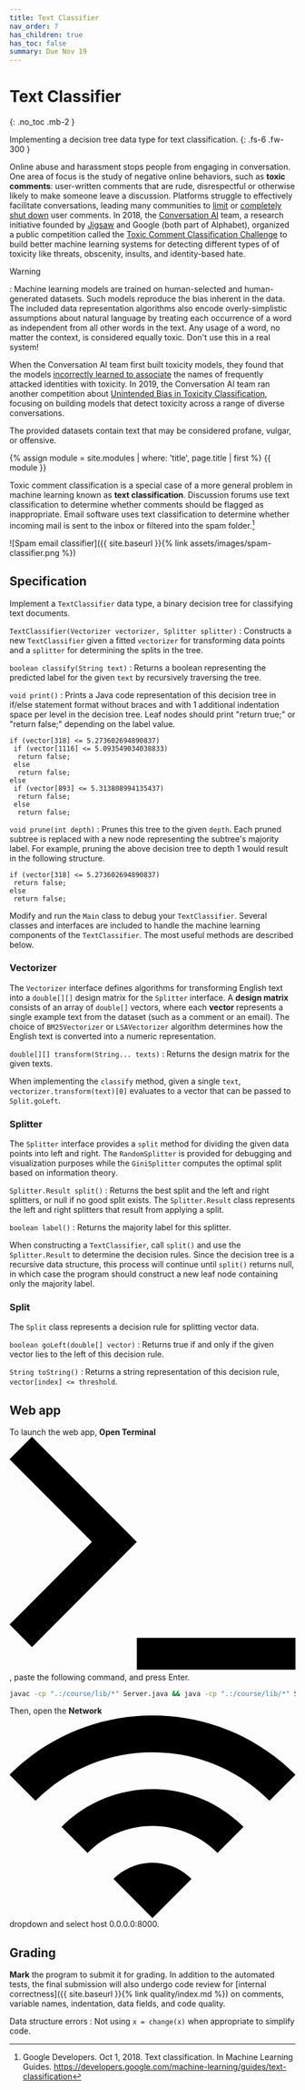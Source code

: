 ```yaml
---
title: Text Classifier
nav_order: 7
has_children: true
has_toc: false
summary: Due Nov 19
---
```


# Text Classifier
{: .no_toc .mb-2 }

Implementing a decision tree data type for text classification.
{: .fs-6 .fw-300 }

Online abuse and harassment stops people from engaging in conversation. One area of focus is the study of negative online behaviors, such as **toxic comments**: user-written comments that are rude, disrespectful or otherwise likely to make someone leave a discussion. Platforms struggle to effectively facilitate conversations, leading many communities to [limit](https://meta.stackexchange.com/q/342779) or [completely shut down](https://en.wikipedia.org/wiki/R/The_Donald#Quarantine,_restriction,_ban_and_successor) user comments. In 2018, the [Conversation AI](https://conversationai.github.io/) team, a research initiative founded by [Jigsaw](https://jigsaw.google.com/) and Google (both part of Alphabet), organized a public competition called the [Toxic Comment Classification Challenge](https://www.kaggle.com/c/jigsaw-toxic-comment-classification-challenge) to build better machine learning systems for detecting different types of of toxicity like threats, obscenity, insults, and identity-based hate.

Warning

: Machine learning models are trained on human-selected and human-generated datasets. Such models reproduce the bias inherent in the data. The included data representation algorithms also encode overly-simplistic assumptions about natural language by treating each occurrence of a word as independent from all other words in the text. Any usage of a word, no matter the context, is considered equally toxic. Don't use this in a real system!

  When the Conversation AI team first built toxicity models, they found that the models [incorrectly learned to associate](https://medium.com/the-false-positive/unintended-bias-and-names-of-frequently-targeted-groups-8e0b81f80a23) the names of frequently attacked identities with toxicity. In 2019, the Conversation AI team ran another competition about [Unintended Bias in Toxicity Classification](https://www.kaggle.com/c/jigsaw-unintended-bias-in-toxicity-classification), focusing on building models that detect toxicity across a range of diverse conversations.

  The provided datasets contain text that may be considered profane, vulgar, or offensive.

{% assign module = site.modules | where: 'title', page.title | first %}
{{ module }}

Toxic comment classification is a special case of a more general problem in machine learning known as **text classification**. Discussion forums use text classification to determine whether comments should be flagged as inappropriate. Email software uses text classification to determine whether incoming mail is sent to the inbox or filtered into the spam folder.[^1]

![Spam email classifier]({{ site.baseurl }}{% link assets/images/spam-classifier.png %})

[^1]: Google Developers. Oct 1, 2018. Text classification. In Machine Learning Guides. <https://developers.google.com/machine-learning/guides/text-classification>

## Specification

Implement a `TextClassifier` data type, a binary decision tree for classifying text documents.

`TextClassifier(Vectorizer vectorizer, Splitter splitter)`
: Constructs a new `TextClassifier` given a fitted `vectorizer` for transforming data points and a `splitter` for determining the splits in the tree.

`boolean classify(String text)`
: Returns a boolean representing the predicted label for the given `text` by recursively traversing the tree.

`void print()`
: Prints a Java code representation of this decision tree in if/else statement format without braces and with 1 additional indentation space per level in the decision tree. Leaf nodes should print "return true;" or "return false;" depending on the label value.

  ```
  if (vector[318] <= 5.273602694890837)
   if (vector[1116] <= 5.093549034038833)
    return false;
   else
    return false;
  else
   if (vector[893] <= 5.313808994135437)
    return false;
   else
    return false;
  ```

`void prune(int depth)`
: Prunes this tree to the given `depth`. Each pruned subtree is replaced with a new node representing the subtree's majority label. For example, pruning the above decision tree to depth 1 would result in the following structure.

  ```
  if (vector[318] <= 5.273602694890837)
   return false;
  else
   return false;
  ```

Modify and run the `Main` class to debug your `TextClassifier`. Several classes and interfaces are included to handle the machine learning components of the `TextClassifier`. The most useful methods are described below.

### Vectorizer

The `Vectorizer` interface defines algorithms for transforming English text into a `double[][]` design matrix for the `Splitter` interface. A **design matrix** consists of an array of `double[]` vectors, where each **vector** represents a single example text from the dataset (such as a comment or an email). The choice of `BM25Vectorizer` or `LSAVectorizer` algorithm determines how the English text is converted into a numeric representation.

`double[][] transform(String... texts)`
: Returns the design matrix for the given texts.

When implementing the `classify` method, given a single `text`, `vectorizer.transform(text)[0]` evaluates to a vector that can be passed to `Split.goLeft`.

### Splitter

The `Splitter` interface provides a `split` method for dividing the given data points into left and right. The `RandomSplitter` is provided for debugging and visualization purposes while the `GiniSplitter` computes the optimal split based on information theory.

`Splitter.Result split()`
: Returns the best split and the left and right splitters, or null if no good split exists. The `Splitter.Result` class represents the left and right splitters that result from applying a split.

`boolean label()`
: Returns the majority label for this splitter.

When constructing a `TextClassifier`, call `split()` and use the `Splitter.Result` to determine the decision rules. Since the decision tree is a recursive data structure, this process will continue until `split()` returns null, in which case the program should construct a new leaf node containing only the majority label.

### Split

The `Split` class represents a decision rule for splitting vector data.

`boolean goLeft(double[] vector)`
: Returns true if and only if the given vector lies to the left of this decision rule.

`String toString()`
: Returns a string representation of this decision rule, `vector[index] <= threshold`.

## Web app

To launch the web app, **Open Terminal** <svg class="inline-icon" xmlns="http://www.w3.org/2000/svg" viewBox="0 0 100 82" fill-rule="evenodd" stroke-linejoin="round" stroke-miterlimit="2" id="terminal"><path d="M44.518 70.139H100v11.097H44.518z"></path><path d="M7.845 73.347L0 65.502l28.826-28.828L0 7.845 7.845 0l36.673 36.674L7.845 73.347z" fill-rule="nonzero"></path></svg>, paste the following command, and press Enter.

```sh
javac -cp ".:/course/lib/*" Server.java && java -cp ".:/course/lib/*" Server toxic.tsv; rm *.class
```

Then, open the **Network** <svg class="inline-icon" xmlns="http://www.w3.org/2000/svg" viewBox="0 0 100 71" fill-rule="evenodd" stroke-linejoin="round" stroke-miterlimit="2" id="wifi"><path d="M0 20.693l9.091 9.091c22.592-22.592 59.225-22.592 81.818 0L100 20.693c-27.593-27.59-72.363-27.59-100 0zm36.364 36.364L50 70.693l13.637-13.637c-7.502-7.545-19.727-7.545-27.273.001zM18.182 38.875l9.091 9.091c12.544-12.544 32.91-12.544 45.455 0l9.091-9.091c-17.544-17.545-46.046-17.545-63.637 0z" fill-rule="nonzero"></path></svg> dropdown and select host 0.0.0.0:8000.

## Grading

**Mark** the program to submit it for grading. In addition to the automated tests, the final submission will also undergo code review for [internal correctness]({{ site.baseurl }}{% link quality/index.md %}) on comments, variable names, indentation, data fields, and code quality.

Data structure errors
: Not using `x = change(x)` when appropriate to simplify code.
